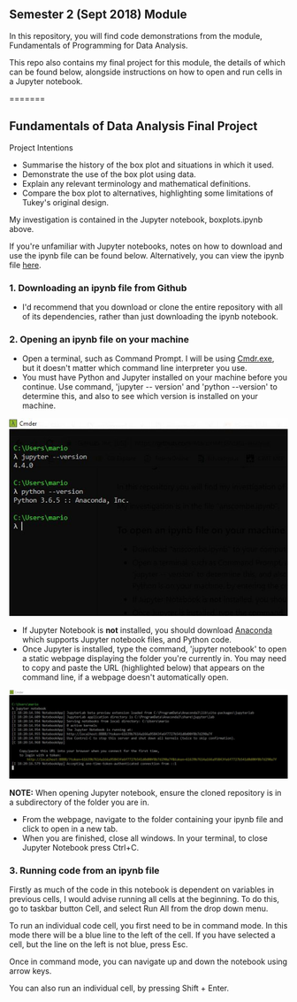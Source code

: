 
## Semester 2 (Sept 2018) Module

In this repository, you will find code demonstrations from the module, Fundamentals of Programming for Data Analysis. 

This repo also contains my final project for this module, the details of which can be found below, alongside instructions on how to open and run cells in a Jupyter notebook. 

=======

## Fundamentals of Data Analysis Final Project

Project Intentions
* Summarise the history of the box plot and situations in which it used.
* Demonstrate the use of the box plot using data.
* Explain any relevant terminology and mathematical definitions.
* Compare the box plot to alternatives, highlighting some limitations of Tukey's original design.

My investigation is contained in the Jupyter notebook, boxplots.ipynb above.

If you're unfamiliar with Jupyter notebooks, notes on how to download and use the ipynb file can be found below. Alternatively, you can view the ipynb file [here](http://nbviewer.jupyter.org/github/MarionMcG/data-analysis-project/blob/master/boxplots.ipynb).

### 1. Downloading an ipynb file from Github
* I'd recommend that you download or clone the entire repository with all of its dependencies, rather than just downloading the ipynb notebook. 

### 2. Opening an ipynb file on your machine
* Open a terminal, such as Command Prompt. I will be using [Cmdr.exe](http://cmder.net/), but it doesn't matter which command line interpreter you use. 
* You must have Python and Jupyter installed on your machine before you continue. Use command, 'jupyter -- version' and 'python --version' to determine this, and also to see which version is installed on your machine. 

![](https://github.com/MarionMcG/Images/blob/master/openipynb1.jpeg?raw=true)

* If Jupyter Notebook is **not** installed, you should download [Anaconda](https://www.anaconda.com/download/) which supports Jupyter notebook files, and Python code. 
* Once Jupyter is installed, type the command, 'jupyter notebook' to open a static webpage displaying the folder you're currently in. You may need to copy and paste the URL (highlighted below) that appears on the command line, if a webpage doesn't automatically open. 

![](https://github.com/MarionMcG/Images/blob/master/openipynb2.JPG?raw=true)

**NOTE:** When opening Jupyter notebook, ensure the cloned repository is in a subdirectory of the folder you are in. 

* From the webpage, navigate to the folder containing your ipynb file and click to open in a new tab. 
* When you are finished, close all windows. In your terminal, to close Jupyter Notebook press Ctrl+C.

### 3. Running code from an ipynb file
Firstly as much of the code in this notebook is dependent on variables in previous cells, I would advise running all cells at the beginning. To do this, go to taskbar button Cell, and select Run All from the drop down menu. 

To run an individual code cell, you first need to be in command mode. In this mode there will be a blue line to the left of the cell. If you have selected a cell, but the line on the left is not blue, press Esc. 

Once in command mode, you can navigate up and down the notebook using arrow keys. 

You can also run an individual cell, by pressing Shift + Enter.

